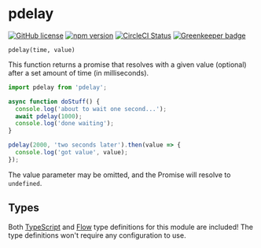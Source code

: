 # pdelay

[![GitHub license](https://img.shields.io/badge/license-MIT-blue.svg)](https://github.com/Macil/pdelay/blob/master/LICENSE.txt) [![npm version](https://img.shields.io/npm/v/pdelay.svg?style=flat)](https://www.npmjs.com/package/pdelay) [![CircleCI Status](https://circleci.com/gh/Macil/pdelay.svg?style=shield)](https://circleci.com/gh/Macil/pdelay) [![Greenkeeper badge](https://badges.greenkeeper.io/Macil/pdelay.svg)](https://greenkeeper.io/)

```
pdelay(time, value)
```

This function returns a promise that resolves with a given value (optional)
after a set amount of time (in milliseconds).

```js
import pdelay from 'pdelay';

async function doStuff() {
  console.log('about to wait one second...');
  await pdelay(1000);
  console.log('done waiting');
}

pdelay(2000, 'two seconds later').then(value => {
  console.log('got value', value);
});
```

The value parameter may be omitted, and the Promise will resolve to
`undefined`.

## Types

Both [TypeScript](https://www.typescriptlang.org/) and
[Flow](https://flowtype.org/) type definitions for this module are included!
The type definitions won't require any configuration to use.
